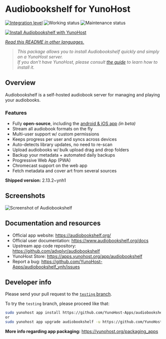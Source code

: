 <!--
N.B.: This README was automatically generated by <https://github.com/YunoHost/apps/tree/master/tools/readme_generator>
It shall NOT be edited by hand.
-->

# Audiobookshelf for YunoHost

[![Integration level](https://dash.yunohost.org/integration/audiobookshelf.svg)](https://ci-apps.yunohost.org/ci/apps/audiobookshelf/) ![Working status](https://ci-apps.yunohost.org/ci/badges/audiobookshelf.status.svg) ![Maintenance status](https://ci-apps.yunohost.org/ci/badges/audiobookshelf.maintain.svg)

[![Install Audiobookshelf with YunoHost](https://install-app.yunohost.org/install-with-yunohost.svg)](https://install-app.yunohost.org/?app=audiobookshelf)

*[Read this README in other languages.](./ALL_README.md)*

> *This package allows you to install Audiobookshelf quickly and simply on a YunoHost server.*  
> *If you don't have YunoHost, please consult [the guide](https://yunohost.org/install) to learn how to install it.*

## Overview

Audiobookshelf is a self-hosted audiobook server for managing and playing your audiobooks.

### Features

* Fully **open-source**, including the [android & iOS app](https://github.com/advplyr/audiobookshelf-app) *(in beta)*
* Stream all audiobook formats on the fly
* Multi-user support w/ custom permissions
* Keeps progress per user and syncs across devices
* Auto-detects library updates, no need to re-scan
* Upload audiobooks w/ bulk upload drag and drop folders
* Backup your metadata + automated daily backups
* Progressive Web App (PWA)
* Chromecast support on the web app
* Fetch metadata and cover art from several sources

**Shipped version:** 2.13.2~ynh1

## Screenshots

![Screenshot of Audiobookshelf](./doc/screenshots/audiobookshelf.jpg)

## Documentation and resources

- Official app website: <https://audiobookshelf.org/>
- Official user documentation: <https://www.audiobookshelf.org/docs>
- Upstream app code repository: <https://github.com/advplyr/audiobookshelf>
- YunoHost Store: <https://apps.yunohost.org/app/audiobookshelf>
- Report a bug: <https://github.com/YunoHost-Apps/audiobookshelf_ynh/issues>

## Developer info

Please send your pull request to the [`testing` branch](https://github.com/YunoHost-Apps/audiobookshelf_ynh/tree/testing).

To try the `testing` branch, please proceed like that:

```bash
sudo yunohost app install https://github.com/YunoHost-Apps/audiobookshelf_ynh/tree/testing --debug
or
sudo yunohost app upgrade audiobookshelf -u https://github.com/YunoHost-Apps/audiobookshelf_ynh/tree/testing --debug
```

**More info regarding app packaging:** <https://yunohost.org/packaging_apps>

